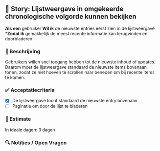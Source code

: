 ## 🧩 Story: Lijstweergave in omgekeerde chronologische volgorde kunnen bekijken

**Als een** gebruiker
**Wil ik** de nieuwste entries eerst zien in de lijstweergave
***Zodat ik** gemakkelijk de meest recente informatie kan terugvinden en doorbladeren

### 📝 Beschrijving

Gebruikers willen snel toegang hebben tot de nieuwste inhoud of updates. Daarom moet de lijstweergave standaard de nieuwste items bovenaan tonen, zodat ze niet hoeven te scrollen naar beneden om bij recente items te komen.

### ✅ Acceptatiecriteria

* [X] De lijstweergave toont standaard de nieuwste entry bovenaan
* [ ] Paginatie om door de lijst te bladeren

### 🧮 Estimate

In ideale dagen: 3 dagen

### 🔍 Notities / Open Vragen

